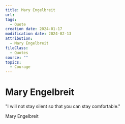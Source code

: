 ```yaml
---
title: Mary Engelbreit
url: 
tags:
  - Quote
creation date: 2024-01-17
modification date: 2024-02-13
attribution:
  - Mary Engelbreit
fileClass:
  - Quotes
source: ""
topics:
  - Courage
---
```


# Mary Engelbreit

"I will not stay silent so that you can stay comfortable."

Mary Engelbreit

